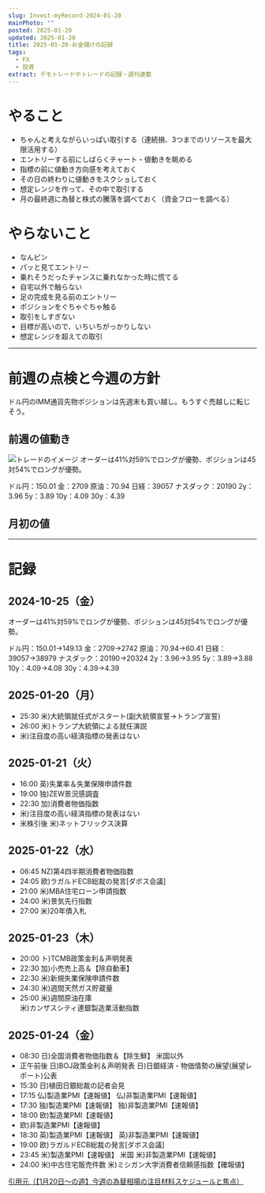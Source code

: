 ```yaml
---
slug: Invest-myRecord-2024-01-20
mainPhoto: ""
posted: 2025-01-20
updated: 2025-01-20
title: 2025-01-20-お金儲けの記録
tags:
  - FX
  - 投資
extract: デモトレードやトレードの記録・週刊連載
---
```

# やること

- ちゃんと考えながらいっぱい取引する（連続損、3つまでのリソースを最大限活用する）
- エントリーする前にしばらくチャート・値動きを眺める
- 指標の前に値動き方向感を考えておく
- その日の終わりに値動きをスクショしておく
- 想定レンジを作って、その中で取引する
- 月の最終週に為替と株式の騰落を調べておく（資金フローを調べる）
# やらないこと

- なんピン
- パッと見てエントリー
- 乗れそうだったチャンスに乗れなかった時に慌てる
- 自宅以外で触らない
- 足の完成を見る前のエントリー
- ポジションをぐちゃぐちゃ触る
- 取引をしすぎない
- 目標が高いので、いちいちがっかりしない
- 想定レンジを超えての取引
***
# 前週の点検と今週の方針

ドル円のIMM通貨先物ポジションは先週末も買い越し。もうすぐ売越しに転じそう。

## 前週の値動き

![トレードのイメージ](../../../images/invest/weekly/Invest-myRecord-2024-10-28/01.png)
オーダーは41%対59%でロングが優勢、ポジションは45対54%でロングが優勢。

ドル円：150.01
金：2709
原油：70.94
日経：39057
ナスダック：20190
2y：3.96
5y：3.89
10y：4.09
30y：4.39

## 月初の値
***
# 記録

## 2024-10-25（金）

オーダーは41%対59%でロングが優勢、ポジションは45対54%でロングが優勢。

ドル円：150.01→149.13
金：2709→2742
原油：70.94→60.41
日経：39057→38979
ナスダック：20190→20324
2y：3.96→3.95
5y：3.89→3.88
10y：4.09→4.08
30y：4.39→4.39

## 2025-01-20（月）

- 25:30	米)大統領就任式がスタート(副大統領宣誓→トランプ宣誓)
- 26:00	米)トランプ大統領による就任演説
-	米)注目度の高い経済指標の発表はない

## 2025-01-21（火）

- 16:00	英)失業率＆失業保険申請件数
- 19:00	独)ZEW景況感調査
- 22:30	加)消費者物価指数
-	米)注目度の高い経済指標の発表はない
- 米株引後	米)ネットフリックス決算
## 2025-01-22（水）

- 06:45	NZ)第4四半期消費者物価指数
- 24:05	欧)ラガルドECB総裁の発言[ダボス会議]
- 21:00	米)MBA住宅ローン申請指数
- 24:00	米)景気先行指数
- 27:00	米)20年債入札
## 2025-01-23（木）

- 20:00	ト)TCMB政策金利＆声明発表
- 22:30	加)小売売上高＆【除自動車】
- 22:30	米)新規失業保険申請件数
- 24:30	米)週間天然ガス貯蔵量
- 25:00	米)週間原油在庫  
  米)カンザスシティ連銀製造業活動指数
## 2025-01-24（金）

- 08:30	日)全国消費者物価指数＆【除生鮮】	米国以外
- 正午前後	日)BOJ政策金利＆声明発表
  日)日銀経済・物価情勢の展望(展望レポート)公表
- 15:30	日)植田日銀総裁の記者会見
- 17:15	仏)製造業PMI【速報値】
  仏)非製造業PMI【速報値】
- 17:30	独)製造業PMI【速報値】
  独)非製造業PMI【速報値】
- 18:00	欧)製造業PMI【速報値】
- 欧)非製造業PMI【速報値】
- 18:30	英)製造業PMI【速報値】
  英)非製造業PMI【速報値】
- 19:00	欧)ラガルドECB総裁の発言[ダボス会議]
- 23:45	米)製造業PMI【速報値】	米国
  米)非製造業PMI【速報値】
- 24:00	米)中古住宅販売件数
  米)ミシガン大学消費者信頼感指数【確報値】

[引用元（【1月20日～の週】今週の為替相場の注目材料スケジュールと焦点）](https://kissfx.com/article/20250120weekfx.html)